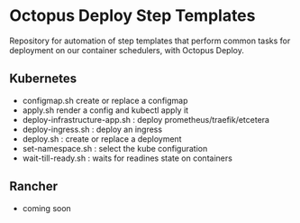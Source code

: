# Octopus Deploy Step Templates

Repository for automation of step templates that perform common tasks 
for deployment on our container schedulers, with Octopus Deploy.


## Kubernetes

- configmap.sh create or replace a configmap
- apply.sh render a config and kubectl apply it
- deploy-infrastructure-app.sh : deploy prometheus/traefik/etcetera
- deploy-ingress.sh : deploy an ingress
- deploy.sh : create or replace a deployment
- set-namespace.sh : select the kube configuration
- wait-till-ready.sh : waits for readines state on containers


## Rancher

- coming soon
